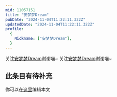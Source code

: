 ```yaml
---
mid: 11057151
title: "安梦梦Dream"
pubDate: "2024-11-04T11:22:11.322Z"
updatedDate: "2024-11-04T11:22:11.322Z"
profile:
  {
    Nickname: ["安梦梦Dream"],
  }
---
```


关注[安梦梦Dream](https://space.bilibili.com/11057151)谢谢喵~ 关注[安梦梦Dream](https://space.bilibili.com/11057151)谢谢喵~

## 此条目有待补充
你可以在[这里](https://github.com/Yuhanawa/VTuber.ICU-Content/edit/master/v/安梦梦Dream/index.md)编辑本文
